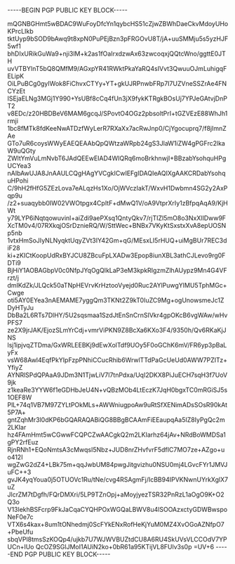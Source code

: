 
-----BEGIN PGP PUBLIC KEY BLOCK-----

mQGNBGHmt5wBDAC9WuFoyDfcYn1qybcHS51cZjwZBWhDaeCkvMdoyUHoKPrcLIkb
tktUyp9bSOD9bAwq9t8xpN0PuPEjBzn3pFRGOvU8T/jA+uuSMMju5s5yzHJF5wf1
bhDIxURikGuWa9+nji3lM+k2as1fOaIrxdzwAx63zwcoqxjQQtcWno/ggttE0JTH
uvVTBYlnT5bQ8QMfM9/AGxpYR41RWktPkaYaRQ4sIVvt3QwuuOJmLuhigqFELipK
OiLPuBCg0gyIWok8FiChvxCTYy+YT+gkUJRPnwbFRp7I7UZVneSSZrAe4FNCYzEt
ISEjaELNg3MGj1Y990+YsUBf8cCq4fUn3jX9fykKTRgkBOsUj7YPJeGAtvjDnPT2
v8EDc/z20HBDBeV6MAM6gcqJ/SPovtO4OGz2pbsoltPrI+tGZVEzE88WhJh1rmji
1bc8fMTk8fdKeeNwATDzfWyLerR7RXaXx7acRwJnp0/CjYgocuprq7/f8jImnZAe
GTo7uR6coysWWyEAEQEAAbQpQWtzaWRpb24gS3JlaW1iZW4gPGFrc2lkaW9uQGty
ZWltYmVuLmNvbT6JAdQEEwEIAD4WIQRq6moBrkhnwjI+BBzabYsohquHPgUCYea3
nAIbAwUJA8JnAAULCQgHAgYVCgkICwIEFgIDAQIeAQIXgAAKCRDabYsohquHPohi
C/9hH2fHfG5ZEzLova7eALqzHs1Xo/OjWVczIakT/WxvH1Dwbmn4SG2y2AxPqp9u
/z2+suaqybb0IW02VWOtpgx4CpItF+dMwQ1V/oA9VtprXrIy1zBfpqAqA9/KjHWt
y79LYP6iNqtqowuvinl+aiZdi9aePXsq1QntyQkv7/rjTIZI5mO8o3NxXlIDww9F
XcTM0v4/07RXkqjOSrDznieRQ/W/SttWec+BNBx7VKyKtSxstxXvA8epUOSNp5nb
1vtxHmSoJIyNLNyqktUqyZVt3IY42Gm+qG/MEsxLI5rHUQ+uiMgBUr7REC3diF28
ki+zKICtKoopUdRxBYJCU8ZBcuFpLXADw3Epop8iunXBL3athCJLevo9rg0FDTi9
BjHiY1AOBAGbpV0c0NfpJYqOgQIkLaP3eM3kpkRIgzmZlhAUypz9Mn4G4VFrzt/j
dmIKdZk/JLQck50aTNpHEVrvKrHztooVyejd0Ruc2AYlPuwgYIMU5TphMGc+Cwge
oti5AY0EYea3nAEMAME7yggQm3TKNt2Z9kT0IuZC9Mg+ogUnowsmeJc1ZDyHTyJu
DbBa2L6RTs7DlHY/5U2sqsmaa1SzdJtEnSnCrnSIVkr4gpOKcB6vgWAw/wHvPFS7
ze2X9jrJAK/EjozSLmYrCdj+vmrViPKN9Z8BcXa6KXo3F4/9350h/Qv6RKaKjJNS
lsj1ipjvqZTDma/GxWRLEEBKj9dEwXolTdf9UOy5F0oGChK6mV/FR6yp3pBaLyFx
vsW68Awl4EqfPkYIpFzpPNhiCCucRhib6WrwlTTdPaGcUeUd0AWW7PZITz+YfiyZ
AYNRlSPdQPAaA9JDm3N1TjwLiV7l7tnPdxa/UqI2DKX8PiJuECH7sqH3f7UoV9jk
z1keaRe3YYW6f1eGDHbJeU4N+vQBzMOb4LtEczK7JqH0bgxTC0mRGiSJ5s1OEF8W
PlL+74q1VB7M97ZYLtPOkMLs+AWWniugpoAw9uRtSfXENimADsSOsR90kAt5P7A+
gntZqhMr3l0dKP6bGQARAQABiQG8BBgBCAAmFiEEaupqAa5IZ8IyPgQc2m2LKIar
hz4FAmHmt5wCGwwFCQPCZwAACgkQ2m2LKIarhz64jAv+NRdBoWMDSa1gPY2rfEuz
RjnRNh1+EQoNmtsA3cMwqsI5Nbz+JUD8nrZHvfvrF5dfIC7MO7ze+AZgo+uo412I
wgZwG2dZ4+LBk75m+qqJwbUM84pwgJitgvizhu0NSU0mj4LGvcFYr1JMVJuFC++3
gvJK4yqYoua0j5OTUOVc1Ru/tNe/cvg4RSAgmFj/IcBB94IPVKNwnUYrkXglX7uZ
JlcrZM7tDgfh/FQrDMXri/5LP9TZnOpj+aMoyjyezTSR32PnRzL1aOgO9K+O2Q3o
V13lekhBSFcrp9FkJaCqaCYQHPOxWGQaLBWV8u4lSOOAzxctyGDWBwspoNeF0e7c
VTX6s4kax+8um1tONhedmj0ScFYkENxRofHeKjYuM0MZ4XvOGoAZNfpO7+PbeUfu
sbqVPl8tmsSzKOQp4/ujkb7U7WJWVBUZtdCU8A6RU4SkUVsVLCCOdV7YPUCn+IUo
QcOZ9SGlJMoI1AUiN2ko+0bR61a95KTijVL8FUlv3s0p
=UV+6
-----END PGP PUBLIC KEY BLOCK-----
